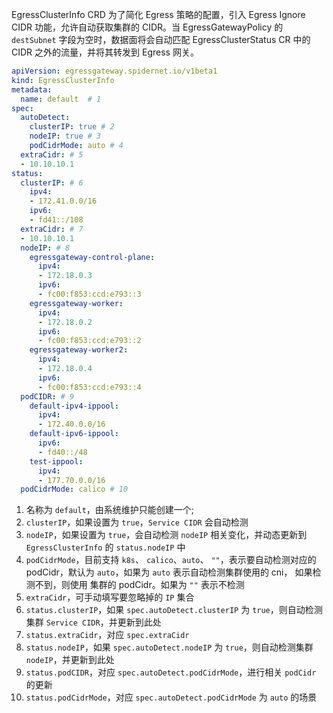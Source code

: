 EgressClusterInfo CRD 为了简化 Egress 策略的配置，引入 Egress Ignore CIDR 功能，允许自动获取集群的 CIDR。当 EgressGatewayPolicy 的 `destSubnet` 字段为空时，数据面将会自动匹配 EgressClusterStatus CR 中的 CIDR 之外的流量，并将其转发到 Egress 网关。

```yaml
apiVersion: egressgateway.spidernet.io/v1beta1
kind: EgressClusterInfo
metadata:
  name: default  # 1
spec:
  autoDetect:
    clusterIP: true # 2
    nodeIP: true # 3
    podCidrMode: auto # 4
  extraCidr: # 5
  - 10.10.10.1
status:
  clusterIP: # 6
    ipv4:
    - 172.41.0.0/16
    ipv6:
    - fd41::/108
  extraCidr: # 7
  - 10.10.10.1
  nodeIP: # 8
    egressgateway-control-plane:
      ipv4:
      - 172.18.0.3
      ipv6:
      - fc00:f853:ccd:e793::3
    egressgateway-worker:
      ipv4:
      - 172.18.0.2
      ipv6:
      - fc00:f853:ccd:e793::2
    egressgateway-worker2:
      ipv4:
      - 172.18.0.4
      ipv6:
      - fc00:f853:ccd:e793::4
  podCIDR: # 9
    default-ipv4-ippool:
      ipv4:
      - 172.40.0.0/16
    default-ipv6-ippool:
      ipv6:
      - fd40::/48
    test-ippool:
      ipv4:
      - 177.70.0.0/16
  podCidrMode: calico # 10
```

1. 名称为 `default`，由系统维护只能创建一个;
2. `clusterIP`，如果设置为 `true`，`Service CIDR` 会自动检测
3. `nodeIP`，如果设置为 `true`，会自动检测 `nodeIP` 相关变化，并动态更新到 `EgressClusterInfo` 的 `status.nodeIP` 中
4. `podCidrMode`，目前支持 `k8s`、 `calico`、`auto`、 `""`，表示要自动检测对应的 podCidr，默认为 `auto`，如果为 `auto` 表示自动检测集群使用的 cni， 如果检测不到，则使用 集群的 podCidr。如果为 `""` 表示不检测
5. `extraCidr`，可手动填写要忽略掉的 `IP` 集合
6. `status.clusterIP`，如果 `spec.autoDetect.clusterIP` 为 `true`，则自动检测集群 `Service CIDR`，并更新到此处
7. `status.extraCidr`，对应 `spec.extraCidr` 
8. `status.nodeIP`，如果 `spec.autoDetect.nodeIP` 为 `true`，则自动检测集群 `nodeIP`，并更新到此处
9. `status.podCIDR`，对应 `spec.autoDetect.podCidrMode`，进行相关 `podCidr` 的更新
10. `status.podCidrMode`，对应 `spec.autoDetect.podCidrMode` 为 `auto` 的场景
